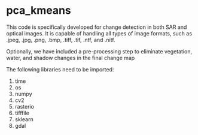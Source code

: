# pca_kmeans

This code is specifically developed for change detection in both SAR and optical images. It is capable of handling all types of image formats, such as .jpeg, .jpg, .png, .bmp, .tiff, .tif, .ntf, and .nitf.

Optionally, we have included a pre-processing step to eliminate vegetation, water, and shadow changes in the final change map

The following libraries need to be imported:
1. time
2. os
3. numpy
4. cv2
5. rasterio
6. tifffile
7. sklearn
8. gdal
